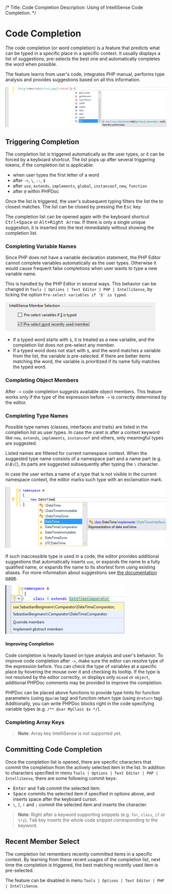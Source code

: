/*
Title: Code Completion
Description: Using of IntelliSense Code Completion.
*/

# Code Completion

The code completion (or word completion) is a feature that predicts what can be typed in a specific place in a specific context. It usually displays a list of suggestions, pre-selects the best one and automatically completes the word when possible.

The feature learns from user's code, integrates PHP manual, performs type analysis and provides suggestions based on all this information.

![Code Completion](imgs/code-completion.png)

## Triggering Completion

The completion list is triggered automatically as the user types, or it can be forced by a keyboard shortcut. The list pops up after several triggering tokens, if the completion list is applicable:

- when user types the first letter of a word
- after `->`, `\`, `::`, `$`
- after `use`, `extends`, `implements`, `global`, `instanceof`, `new`, `function`
- after `@` within PHPDoc

Once the list is triggered, the user's subsequent typing filters the list the to closest matches. The list can be closed by pressing the <kbd>Esc</kbd> key.

The completion list can be opened again with the keyboard shortcut <kbd>Ctrl+Space</kbd> or <kbd>Alt+Right Arrow</kbd>. If there is only a single unique suggestion, it is inserted into the text immediately without showing the completion list.

### Completing Variable Names

Since PHP does not have a variable declaration statement, the PHP Editor cannot complete variables automatically as the user types. Otherwise it would cause frequent false completions when user wants to type a new variable name.

This is handled by the PHP Editor in several ways. This behavior can be changed in `Tools | Options | Text Editor | PHP | IntelliSense`, by ticking the option `Pre-select variables if '$' is typed`.

![IntelliSense Member Selection Options](imgs/intellisense-members-options.png)

- If a typed word starts with `$`, it is treated as a new variable, and the completion list does not pre-select any member.
- If a typed word does not start with `$`, and the word matches a variable from the list, the variable is pre-selected. If there are better items matching the word, the variable is prioritized if its name fully matches the typed word.

### Completing Object Members

After `->` code completion suggests available object members. This feature works only if the type of the expression before `->` is correctly determined by the editor.

### Completing Type Names

Possible type names (classes, interfaces and traits) are listed in the completion list as user types. In case the caret is after a context keyword like `new`, `extends`, `implements`, `instanceof` and others, only meaningful types are suggested.

Listed names are filtered for current namespace context. When the suggested type name consists of a namespace part and a name part (e.g. `A\B\C`), its parts are suggested subsequently after typing the `\` character.

In case the user writes a name of a type that is not visible in the current namespace context, the editor marks such type with an exclamation mark. 

![IntelliSense Invisible Types](imgs/completion-missing.png)

If such inaccessible type is used in a code, the editor provides additional suggestions that automatically inserts `use`, or expands the name to a fully qualified name, or expands the name to its shortest form using existing aliases. For more information about suggestions see [the documentation page](suggestions).

![Suggestions for type](imgs/suggesting-use.png)

#### Improving Completion

Code completion is heavily based on type analysis and user's behavior. To improve code completion after `->`, make sure the editor can resolve type of the expression before. You can check the type of variables at a specific place by hovering the mouse over it and checking its tooltip. If the type is not resolved by the editor correctly, or displays only `mixed` or `object`, additional PHPDoc comments may be provided to improve the completion.

PHPDoc can be placed above functions to provide type hints for function parameters (using `@param` tag) and function return type (using `@return` tag). Additionally, you can write PHPDoc blocks right in the code specifying variable types (e.g. `/** @var MyClass $x */`).

### Completing Array Keys

> **Note**: Array key IntelliSense is not supported yet.

## Committing Code Completion

Once the completion list is opened, there are specific characters that commit the completion from the actively selected item in the list. In addition to characters specified in menu `Tools | Options | Text Editor | PHP | IntelliSense`, there are some following commit keys:

- <kbd>Enter</kbd> and <kbd>Tab</kbd> commit the selected item.
- <kbd>Space</kbd> commits the selected item if specified in options above, and inserts space after the keyboard cursor.
- `\`, `[`, `(` and `;` commit the selected item and inserts the character.

> **Note**: Right after a keyword supporting snippets (e.g. `for`, `class`, `if` or `try`), <kbd>Tab</kbd> key inserts the whole code snippet corresponding to the keyword.

## Recent Member Select

The completion list remembers recently committed items in a specific context. By learning from these recent usages of the completion list, next time the completion is triggered, the best matching recently used item is pre-selected.

The feature can be disabled in menu `Tools | Options | Text Editor | PHP | IntelliSense`.